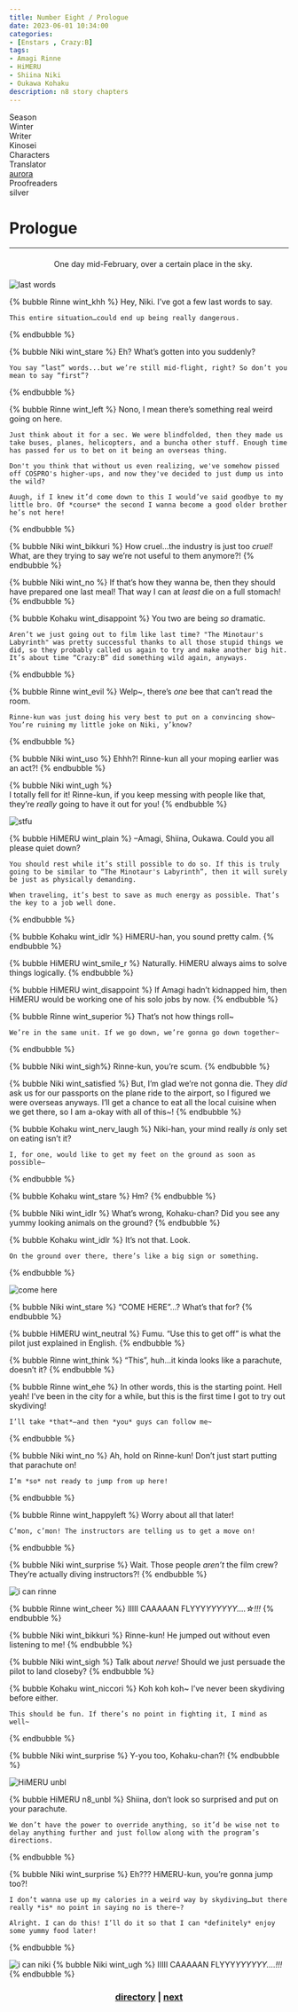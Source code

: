 ```yaml
---
title: Number Eight / Prologue
date: 2023-06-01 10:34:00
categories:
- [Enstars , Crazy:B]
tags:
- Amagi Rinne
- HiMERU
- Shiina Niki
- Oukawa Kohaku
description: n8 story chapters
---
```


<head>
  <link rel="stylesheet" href="https://cdn.jsdelivr.net/gh/azurecrystalz/css@1ba7a6d75ac5d06f741e58f51e1961b8dc939558/expressions.css ">
</head>

<div class="info-area">
  <div class="info">
    <div class="info-item season">
      <div class="label">
        Season
      </div>
      <div class="value">
        Winter
      </div>
    </div>
    <div class="info-item writer">
      <div class="label">
        Writer
      </div>
      <div class="value">
        Kinosei
<!-- STORY WRITER NAME -->
      </div>
    </div>
    <div class="info-item characters">
      <div class="label">
        Characters
      </div>
      <div class="value">
        <a href="/tags/Amagi-Rinne/" character="Rinne" title="Rinne"></a>
        <a href="/tags/HiMERU/" character="HiMERU" title="HiMERU"></a>
        <a href="/tags/Shiina-Niki/" character="Niki" title="Niki"></a>
        <a href="/tags/Oukawa-Kohaku/" character="Kohaku" title="Kohaku"></a>
      </div>
    </div>
    <div class="info-item tl">
      <div class="label">
        Translator
      </div>
      <div class="value">
        <a href="https://twitter.com/azurecrystalz">aurora</a>
      </div>
    </div>
  <div class="info-item pr">
    <div class="label">
      Proofreaders
    </div>
  <div class="value">
    silver
<!-- PROOFREADER LIST (IF ANY) -->
</div>
</div>
</div>
</div>

<!-- more -->

<div style="margin-top: 3%">
  <style>
    .hint--error.hint--top-left:before, .hint--error.hint--top-right:before, .hint--error.hint--top:before {
    border-top-color: #6a3446;
    }
    .hint--error:after {
    background-color: #6a3446;
    text-shadow: 0 -1px 0px #592726;
    }
    [character] {
      --dark-mode: hsl(var(--hue), 30%, 30%);
      display: flex;
    }
    [character]::before {
      position: absolute;
      margin-left: 75px;
    }
    [character] p {
      max-width: calc(100% - 75px);
      margin-left: 75px;
      color: inherit;
    }
    :root[theme='dark'] [character] p {
      background: var(--dark-mode);
    }
    :root[theme='dark'] [character] p .thought {
      color: #9f9fff;
    }
    :root[theme='light'] [character] p {
      background: var(--light-mode);
    }
    [character] p:first-child {
      margin-top: 20px;
      border-top-left-radius: 0px;
    }
    [character] p:first-child::before {
      position: absolute;
      left: 0;
    }
    [character]::after {
      display: none;
      left: 65px;
      top: 37px;
    }
    .msr-narration {
      display: flex;
      align-items: center;
      margin: 20px 0px;
      gap: 5px;
    }
    .msr-narration::before {
      content: "";
      display: inline-block;
      background: var(--article-text);
      height: 1px;
      width: 15%;
    }
    .msr-narration p {
      margin: 0;
    }
    @media (max-width: 650px) {
    [character] p {
        margin:0 0 .4em 65px;
        padding: .72em;
        margin-left: 55px !important;
    }
    [character]::before,[character][hidden]::before,[character][unknown]::before {
        margin-left: 70px;
        margin-left: 55px !important;
    }
}    
  </style>

  # Prologue
  ***

  <div class="msr-narration">
  <p>One day mid-February, over a certain place in the sky.</p>
  </div>

  ![last words](https://res.cloudinary.com/djq41tb84/image/upload/v1709942752/enstars/dialogue/number%208/prologue/whz6ggma1tefiqav7iqr.jpg)

  {% bubble Rinne wint_khh %}
    Hey, Niki. I’ve got a few last words to say.
    
    This entire situation…could end up being really dangerous.
  {% endbubble %}

  {% bubble Niki wint_stare %}
    Eh? What’s gotten into you suddenly?
    
    You say “last” words...but we’re still mid-flight, right? So don’t you mean to say “first”?
  {% endbubble %}

  {% bubble Rinne wint_left %}
    Nono, I mean there’s something real weird going on here.
    
    Just think about it for a sec. We were blindfolded, then they made us take buses, planes, helicopters, and a buncha other stuff. Enough time has passed for us to bet on it being an overseas thing.
    
    Don't you think that without us even realizing, we've somehow pissed off COSPRO's higher-ups, and now they've decided to just dump us into the wild?
    
    Auugh, if I knew it’d come down to this I would’ve said goodbye to my little bro. Of *course* the second I wanna become a good older brother he’s not here!
  {% endbubble %}

  {% bubble Niki wint_bikkuri %}
    How cruel…the industry is just too *cruel!* What, are they trying to say we’re not useful to them anymore?!
  {% endbubble %}

  {% bubble Niki wint_no %}
    If that’s how they wanna be, then they should have prepared one last meal! That way I can at *least* die on a full stomach!
  {% endbubble %}

  {% bubble Kohaku wint_disappoint %}
    You two are being *so* dramatic.
    
    Aren’t we just going out to film like last time? "The Minotaur's Labyrinth" was pretty successful thanks to all those stupid things we did, so they probably called us again to try and make another big hit. It’s about time “Crazy:B” did something wild again, anyways.
  {% endbubble %}

  {% bubble Rinne wint_evil %}
    Welp~, there’s *one* bee that can’t read the room.
    
    Rinne-kun was just doing his very best to put on a convincing show~ You’re ruining my little joke on Niki, y’know?
  {% endbubble %}

  {% bubble Niki wint_uso %}
    Ehhh?! Rinne-kun all your moping earlier was an act?!
  {% endbubble %}

  {% bubble Niki wint_ugh %}  
    I totally fell for it! Rinne-kun, if you keep messing with people like that, they’re *really* going to have it out for you!
  {% endbubble %}

  ![stfu](https://res.cloudinary.com/djq41tb84/image/upload/v1709942752/enstars/dialogue/number%208/prologue/xabpagb3tyqpqewhaesb.jpg)

  {% bubble HiMERU wint_plain %}
    –Amagi, Shiina, Oukawa. Could you all please quiet down?
    
    You should rest while it’s still possible to do so. If this is truly going to be similar to “The Minotaur's Labyrinth”, then it will surely be just as physically demanding.
    
    When traveling, it’s best to save as much energy as possible. That’s the key to a job well done.
  {% endbubble %}

  {% bubble Kohaku wint_idlr %}
    HiMERU-han, you sound pretty calm.
  {% endbubble %}

  {% bubble HiMERU wint_smile_r %}
    Naturally. HiMERU always aims to solve things logically.
  {% endbubble %}
    
  {% bubble HiMERU wint_disappoint %}
    If Amagi hadn’t kidnapped him, then HiMERU would be working one of his solo jobs by now.
  {% endbubble %}

  {% bubble Rinne wint_superior %}
    That’s not how things roll~
    
    We’re in the same unit. If we go down, we’re gonna go down together~
  {% endbubble %}

  {% bubble Niki wint_sigh%}
    Rinne-kun, you’re scum.
  {% endbubble %}
  
  {% bubble Niki wint_satisfied %}
    But, I’m glad we’re not gonna die. They *did* ask us for our passports on the plane ride to the airport, so I figured we were  overseas anyways. I’ll get a chance to eat all the local cuisine when we get there, so I am a-okay with all of this~!
  {% endbubble %}

  {% bubble Kohaku wint_nerv_laugh %}
    Niki-han, your mind really *is* only set on eating isn’t it?
    
    I, for one, would like to get my feet on the ground as soon as possible–
  {% endbubble %}

  {% bubble Kohaku wint_stare %}
    Hm?
  {% endbubble %}

  {% bubble Niki wint_idlr %}
    What’s wrong, Kohaku-chan? Did you see any yummy looking animals on the ground?
  {% endbubble %}

  {% bubble Kohaku wint_idlr %}
    It’s not that. Look.
    
    On the ground over there, there’s like a big sign or something.
  {% endbubble %}

  ![come here](https://res.cloudinary.com/djq41tb84/image/upload/v1709942752/enstars/dialogue/number%208/prologue/rbsfvqsndejwuif2tgnj.jpg)

  {% bubble Niki wint_stare %}
    “COME HERE”...? What’s that for?
  {% endbubble %}

  {% bubble HiMERU wint_neutral %}
    Fumu. “Use this to get off” is what the pilot just explained in English.
  {% endbubble %}

  {% bubble Rinne wint_think %}
    “This”, huh…it kinda looks like a parachute, doesn’t it?
  {% endbubble %}

  {% bubble Rinne wint_ehe %}
    In other words, this is the starting point. Hell yeah! I’ve been in the city for a while, but this is the first time I got to try out skydiving!
    
    I’ll take *that*–and then *you* guys can follow me~
  {% endbubble %}

  {% bubble Niki wint_no %}
    Ah, hold on Rinne-kun! Don’t just start putting that parachute on!
    
    I’m *so* not ready to jump from up here!
  {% endbubble %}

  {% bubble Rinne wint_happyleft %}
    Worry about all that later!
    
    C’mon, c’mon! The instructors are telling us to get a move on!
  {% endbubble %}

  {% bubble Niki wint_surprise %}
    Wait. Those people *aren’t* the film crew? They’re actually diving instructors?!
  {% endbubble %}

  ![i can rinne](https://res.cloudinary.com/djq41tb84/image/upload/v1709942752/enstars/dialogue/number%208/prologue/dguxk63jfbfymakihcwy.jpg)

  {% bubble Rinne wint_cheer %}
    IIIII CAAAAAN FLYYY*YYYYYY....☆!!!*
  {% endbubble %}

  {% bubble Niki wint_bikkuri %}
    Rinne-kun! He jumped out without even listening to me!
  {% endbubble %}

  {% bubble Niki wint_sigh %}
    Talk about *nerve!* Should we just persuade the pilot to land closeby?
  {% endbubble %}

  {% bubble Kohaku wint_niccori %}
    Koh koh koh~ I’ve never been skydiving before either.
    
    This should be fun. If there’s no point in fighting it, I mind as well~
  {% endbubble %}

  {% bubble Niki wint_surprise %}
    Y-you too, Kohaku-chan?!
  {% endbubble %}

  ![HiMERU unbl](https://res.cloudinary.com/djq41tb84/image/upload/v1709942750/enstars/dialogue/number%208/prologue/xtu5mhcqtu3rjndlv9zt.jpg)

  {% bubble HiMERU n8_unbl %}
    Shiina, don’t look so surprised and put on your parachute.
    
    We don’t have the power to override anything, so it’d be wise not to delay anything further and just follow along with the program’s directions.
  {% endbubble %}

  {% bubble Niki wint_surprise %}
    Eh??? HiMERU-kun, you’re gonna jump too?!
    
    I don’t wanna use up my calories in a weird way by skydiving…but there really *is* no point in saying no is there~?
    
    Alright. I can do this! I’ll do it so that I can *definitely* enjoy some yummy food later!
  {% endbubble %}

  ![i can niki](https://res.cloudinary.com/djq41tb84/image/upload/v1709942751/enstars/dialogue/number%208/prologue/ygyvpcmsmuhp8pzph3rv.jpg)
  {% bubble Niki wint_ugh %}
    IIIII CAAAAAN FLYYY*YYYYYY....!!!*
  {% endbubble %}

   ### <center>[directory](/2050/05/30/number-eight/) | [next](/2023/09/30/take-a-chance) </center>

  <!--- content here--->
  <!-- 
  SPEECH BUBBLE FORMAT: 
  {% bubble [CHARACTER_FIRST_NAME] [ATTRIBUTE(optional)]}
    DIALOGUE TEXT HERE

    ADD A LINE SPACE FOR A NEW LINE

    <th>EMBED THOUGHT DIALOGUE WITH THESE TAGS</th>
  {% endbubble %}
  -->

  </div>
